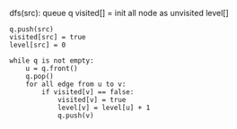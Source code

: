 dfs(src):
	queue q
	visited[] = init all node as unvisited
	level[]

	q.push(src)
	visited[src] = true
	level[src] = 0

	while q is not empty:
		u = q.front()
		q.pop()
		for all edge from u to v:
			if visited[v] == false:
				visited[v] = true
				level[v] = level[u] + 1
				q.push(v)

